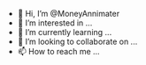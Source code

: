- 👋 Hi, I’m @MoneyAnnimater
- 👀 I’m interested in ...
- 🌱 I’m currently learning ...
- 💞️ I’m looking to collaborate on ...
- 📫 How to reach me ...

<!---
MoneyAnnimater/MoneyAnnimater is a ✨ special ✨ repository because its `README.md` (this file) appears on your GitHub profile.
You can click the Preview link to take a look at your changes.
--->
